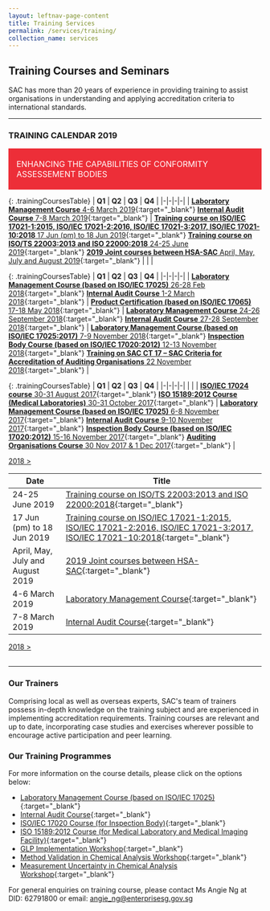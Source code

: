 ```yaml
---
layout: leftnav-page-content
title: Training Services
permalink: /services/training/
collection_name: services
---
```


## Training Courses and Seminars

SAC has more than 20 years of experience in providing training to assist organisations in understanding and applying accreditation criteria to international standards.

---

### TRAINING CALENDAR 2019

<div style="padding:1rem;font-size:1rem;background-color:#ED2E38;color:#FFFFFF;">
			<span style="display:inline-block;max-width:84%;vertical-align:middle;">ENHANCING THE CAPABILITIES OF CONFORMITY ASSESSEMENT BODIES</span>
			<span style="display:inline-block;width:14%;height:50px;vertical-align:middle;background:url('/images/services/training-table-icon.png') no-repeat center center;background-size:contain;"></span>
</div>
    
{: .trainingCoursesTable}
| **Q1** | **Q2** | **Q3** | **Q4** |
|-|-|-|-|
| [**Laboratory Management Course** 4-6 March 2019](/services/training/training-courses-2019/laboratory-management-course){:target="_blank"} [**Internal Audit Course** 7-8 March 2019](/services/training/training-courses-2019/internal-audit-course){:target="_blank"} | [**Training course on ISO/IEC 17021-1:2015, ISO/IEC 17021-2:2016, ISO/IEC 17021-3:2017, ISO/IEC 17021-10:2018** 17 Jun (pm) to 18 Jun 2019](/services/training/training-courses-2019/training-course-ISOIEC-17021-12015,-ISOIEC-17021-22016){:target="_blank"} [**Training course on ISO/TS 22003:2013 and ISO 22000:2018** 24-25 June 2019](/services/training/training-courses-2019/training-course-on-ISOTS-220032013-and-ISO-220002018){:target="_blank"} [**2019 Joint courses between HSA-SAC** April, May, July and August 2019](/services/training/training-courses-2019/joint-courses-between-HSA-SAC){:target="_blank"} | | |

{: .trainingCoursesTable}
| **Q1** | **Q2** | **Q3** | **Q4** |
|-|-|-|-|
| [**Laboratory Management Course (based on ISO/IEC 17025)** 26-28 Feb 2018](/services/training/training-courses-2018/laboratory-management-course-ISO-IEC-17025){:target="_blank"} [**Internal Audit Course** 1-2 March 2018](/services/training/training-courses-2018/Internal-Audit-Course0102-5356){:target="_blank"} | [**Product Certification (based on ISO/IEC 17065)** 17-18 May 2018](/services/training/training-courses-2018/product-certification-ISO-IEC-17065){:target="_blank"} | [**Laboratory Management Course** 24-26 September 2018](/services/training/training-courses-2018/Laboratory-Management-Course0830-1895){:target="_blank"}  [**Internal Audit Course** 27-28 September 2018](/services/training/training-courses-2018/Internal-Audit-Course0830-2507){:target="_blank"} | [**Laboratory Management Course (based on ISO/IEC 17025:2017)** 7-9 November 2018](/services/training-courses-2018/Laboratory-Management-Course-(based-on-ISOIEC-170252017)){:target="_blank"} [**Inspection Body Course (based on ISO/IEC 17020:2012)** 12-13 November 2018](/services/training/training-courses-2018/Inspection-Body-Course-(based-on-ISOIEC-170202012)1003-1061){:target="_blank"} [**Training on SAC CT 17 – SAC Criteria for Accreditation of Auditing Organisations** 22 November 2018](/services/training/training-courses-2018/SAC-CT-17-–-SAC-Criteria-for-Accreditation-of-Auditing-Organisations){:target="_blank"} |

{: .trainingCoursesTable}
| **Q1** | **Q2** | **Q3** | **Q4** |
|-|-|-|-|
| | |  [**ISO/IEC 17024 course** 30-31 August 2017](/services/training/training-courses-2017/ISOIEC-17024-course0718-5116){:target="_blank"} [**ISO 15189:2012 Course (Medical Laboratories)** 30-31 October 2017](/services/training/training-courses-2017/ISO-151892012-Course-(Medical-Laboratories-and-Medical-Imaging-Facilities)){:target="_blank"} | [**Laboratory Management Course (based on ISO/IEC 17025)** 6-8 November 2017](/services/training/training-courses-2017/Laboratory-Management-Course-(based-on-ISOIEC-17025)1002-1333){:target="_blank"} [**Internal Audit Course** 9-10 November 2017](/services/training/training-courses-2017/Internal-Audit-Course1002-5459){:target="_blank"} [**Inspection Body Course (based on ISO/IEC 17020:2012)** 15-16 November 2017](/services/training/training-courses-2017/Inspection-Body-Course-(based-on-ISOIEC-170202012)1002-185){:target="_blank"} [**Auditing Organisations Course** 30 Nov 2017 & 1 Dec 2017](/services/training/training-courses-2017/Audit-Organisations-Course--30-November---01-December-2017){:target="_blank"} |

[](#training-calendar) [2018 >](#training-calendar)

| Date | Title |
|-|-|
| 24-25 June 2019 | [Training course on ISO/TS 22003:2013 and ISO 22000:2018](/services/training/training-courses-2019/training-course-on-ISOTS-220032013-and-ISO-220002018){:target="_blank"} |
| 17 Jun (pm) to 18 Jun 2019 | [Training course on ISO/IEC 17021-1:2015, ISO/IEC 17021-2:2016, ISO/IEC 17021-3:2017, ISO/IEC 17021-10:2018](/services/training/training-courses-2019/training-course-ISOIEC-17021-12015,-ISOIEC-17021-22016){:target="_blank"} |
| April, May, July and August 2019 | [2019 Joint courses between HSA-SAC](/services/training/training-courses-2019/joint-courses-between-HSA-SAC){:target="_blank"} |
| 4-6 March 2019 | [Laboratory Management Course](/services/training/training-courses-2019/laboratory-management-course){:target="_blank"} |
| 7-8 March 2019 | [Internal Audit Course](/services/training/training-courses-2019/internal-audit-course){:target="_blank"} |

<div style="margin-top:1rem;padding-bottom:1rem;position:relative;">
	<a href="#training-calendar" class="trainingYearSelect" data-currYear="2019" data-refYear="2018" style="right:0;">2018 &gt;</a>
</div>

---

### Our Trainers
Comprising local as well as overseas experts, SAC's team of trainers possess in-depth knowledge on the training subject and are experienced in implementing accreditation requirements. Training courses are relevant and up to date, incorporating case studies and exercises wherever possible to encourage active participation and peer learning.

### Our Training Programmes
For more information on the course details, please click on the options below: 
* [Laboratory Management Course (based on ISO/IEC 17025)](/files/training/Lab-Management-Course.pdf){:target="_blank"}
* [Internal Audit Course](/files/training/Internal-Audit-Course.pdf){:target="_blank"}
* [ISO/IEC 17020 Course (for Inspection Body)](/files/training/ISO-17020-Course.pdf){:target="_blank"}
* [ISO 15189:2012 Course (for Medical Laboratory and Medical Imaging Facility)](/files/training/ISO-15189-Course-Overview-June-2013.pdf){:target="_blank"}
* [GLP Implementation Workshop](/files/training/GLP-Implementation-Workshop.pdf){:target="_blank"}
* [Method Validation in Chemical Analysis Workshop](/files/training/MV-(chemical)-workshop.pdf){:target="_blank"}
* [Measurement Uncertainty in Chemical Analysis Workshop](/files/training/MU-(chemical)-workshop.pdf){:target="_blank"}

For general enquiries on training course, please contact Ms Angie Ng at DID: 62791800 or email: <angie_ng@enterprisesg.gov.sg>
